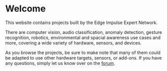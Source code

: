 # Welcome

This website contains projects built by the Edge Impulse Expert Network.

There are computer vision, audio classification, anomaly detection, gesture recognition, robotics, environmental and spacial awareness use cases and more, covering a wide variety of hardware, sensors, and devices.

As you browse the projects, be sure to make note that many of them could be adapted to use other hardware targets, sensors, or add-ons. If you have any questions, simply let us know over on the [forum](https://forum.edgeimpulse.com/).
